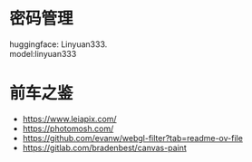 # 密码管理

huggingface: Linyuan333.  
model:linyuan333


# 前车之鉴
- https://www.leiapix.com/
- https://photomosh.com/
- https://github.com/evanw/webgl-filter?tab=readme-ov-file
- https://gitlab.com/bradenbest/canvas-paint
